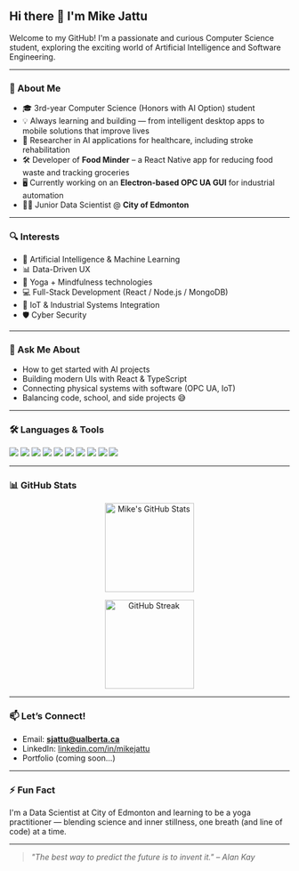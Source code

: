 ## Hi there 👋 I'm Mike Jattu

Welcome to my GitHub! I'm a passionate and curious Computer Science student, exploring the exciting world of Artificial Intelligence and Software Engineering.

---

### 🚀 About Me
- 🎓 3rd-year Computer Science (Honors with AI Option) student
- 💡 Always learning and building — from intelligent desktop apps to mobile solutions that improve lives
- 🧠 Researcher in AI applications for healthcare, including stroke rehabilitation
- 🛠️ Developer of **Food Minder** – a React Native app for reducing food waste and tracking groceries
- 🖥️ Currently working on an **Electron-based OPC UA GUI** for industrial automation
- 👨‍💻 Junior Data Scientist @ **City of Edmonton**


---

### 🔍 Interests
- 🤖 Artificial Intelligence & Machine Learning
- 📊 Data-Driven UX
- 🧘 Yoga + Mindfulness technologies
- 💻 Full-Stack Development (React / Node.js / MongoDB)
- 🔌 IoT & Industrial Systems Integration
- 🛡️ Cyber Security  

---

### 💬 Ask Me About
- How to get started with AI projects
- Building modern UIs with React & TypeScript
- Connecting physical systems with software (OPC UA, IoT)
- Balancing code, school, and side projects 😅

---

### 🛠️ Languages & Tools

<p>
  <img src="https://img.shields.io/badge/Python-3776AB?style=flat&logo=python&logoColor=white" />
  <img src="https://img.shields.io/badge/Java-007396?style=flat&logo=java&logoColor=white" />
  <img src="https://img.shields.io/badge/TypeScript-3178C6?style=flat&logo=typescript&logoColor=white" />
  <img src="https://img.shields.io/badge/JavaScript-F7DF1E?style=flat&logo=javascript&logoColor=black" />
  <img src="https://img.shields.io/badge/React-61DAFB?style=flat&logo=react&logoColor=black" />
  <img src="https://img.shields.io/badge/Node.js-339933?style=flat&logo=nodedotjs&logoColor=white" />
  <img src="https://img.shields.io/badge/MongoDB-47A248?style=flat&logo=mongodb&logoColor=white" />
  <img src="https://img.shields.io/badge/Electron-47848F?style=flat&logo=electron&logoColor=white" />
  <img src="https://img.shields.io/badge/Expo-000020?style=flat&logo=expo&logoColor=white" />
  <img src="https://img.shields.io/badge/Git-F05032?style=flat&logo=git&logoColor=white" />
</p>

---

### 📊 GitHub Stats

<p align="center">
  <img src="https://github-readme-stats.vercel.app/api?username=mikejattu&show_icons=true&theme=radical" alt="Mike's GitHub Stats" height="160" />
</p>

<p align="center">
  <img src="https://github-readme-streak-stats.herokuapp.com/?user=mikejattu&theme=radical" alt="GitHub Streak" height="160" />
</p>


---


### 📫 Let’s Connect!
- Email: **sjattu@ualberta.ca**
- LinkedIn: [linkedin.com/in/mikejattu](https://www.linkedin.com/in/mikejattu)
- Portfolio (coming soon...)

---

### ⚡ Fun Fact
I'm a Data Scientist at City of Edmonton and learning to be a yoga practitioner — blending science and inner stillness, one breath (and line of code) at a time.

---

> *"The best way to predict the future is to invent it." – Alan Kay*
